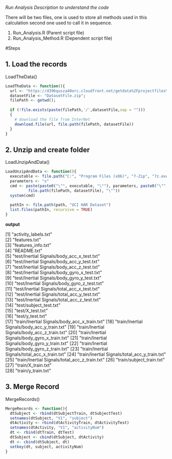 *Run Analysis Description to understand the code*

There will be two files, one is used to store all methods used in this calculation second one used to call it in sequence.  

1. Run_Analysis.R (Parent script file)
2. Run_Analysis_Method.R (Dependent script file)

#Steps

## 1. Load the records

LoadTheData()

```r
LoadTheData <- function(){
  url <- "https://d396qusza40orc.cloudfront.net/getdata%2Fprojectfiles%2FUCI%20HAR%20Dataset.zip"
  datasetFile <- "DatasetFile.zip";
  filePath <- getwd();
  
  if (!file.exists(paste(filePath,'/',datasetFile,sep = "")))
  {
    # download the file from InterNet 
    download.file(url, file.path(filePath, datasetFile))
  }
}
```
## 2. Unzip and create folder 

LoadUnzipAndData()

```r
LoadUnzipAndData <- function(){
  executable <- file.path("C:", "Program Files (x86)", "7-Zip", "7z.exe")
  parameters <- "x"
  cmd <- paste(paste0("\"", executable, "\""), parameters, paste0("\"",
          file.path(filePath, datasetFile), "\""))
  system(cmd)
  
  pathIn <- file.path(path, "UCI HAR Dataset")
  list.files(pathIn, recursive = TRUE)
}
```
**output**

 [1] "activity_labels.txt"                         
 [2] "features.txt"                                
 [3] "features_info.txt"                           
 [4] "README.txt"                                  
 [5] "test/Inertial Signals/body_acc_x_test.txt"   
 [6] "test/Inertial Signals/body_acc_y_test.txt"   
 [7] "test/Inertial Signals/body_acc_z_test.txt"   
 [8] "test/Inertial Signals/body_gyro_x_test.txt"  
 [9] "test/Inertial Signals/body_gyro_y_test.txt"  
[10] "test/Inertial Signals/body_gyro_z_test.txt"  
[11] "test/Inertial Signals/total_acc_x_test.txt"  
[12] "test/Inertial Signals/total_acc_y_test.txt"  
[13] "test/Inertial Signals/total_acc_z_test.txt"  
[14] "test/subject_test.txt"                       
[15] "test/X_test.txt"                             
[16] "test/y_test.txt"                             
[17] "train/Inertial Signals/body_acc_x_train.txt" 
[18] "train/Inertial Signals/body_acc_y_train.txt" 
[19] "train/Inertial Signals/body_acc_z_train.txt" 
[20] "train/Inertial Signals/body_gyro_x_train.txt"
[21] "train/Inertial Signals/body_gyro_y_train.txt"
[22] "train/Inertial Signals/body_gyro_z_train.txt"
[23] "train/Inertial Signals/total_acc_x_train.txt"
[24] "train/Inertial Signals/total_acc_y_train.txt"
[25] "train/Inertial Signals/total_acc_z_train.txt"
[26] "train/subject_train.txt"                     
[27] "train/X_train.txt"                           
[28] "train/y_train.txt"          

## 3. Merge Record

MergeRecords()

```r
MergeRecords <- function(){
  dtSubject <- rbind(dtSubjectTrain, dtSubjectTest)
  setnames(dtSubject, "V1", "subject")
  dtActivity <- rbind(dtActivityTrain, dtActivityTest)
  setnames(dtActivity, "V1", "activityNum")
  dt <- rbind(dtTrain, dtTest)
  dtSubject <- cbind(dtSubject, dtActivity)
  dt <- cbind(dtSubject, dt)
  setkey(dt, subject, activityNum)
}
```
